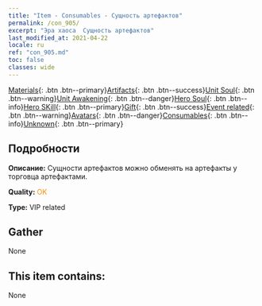 ```yaml
---
title: "Item - Consumables - Сущность артефактов"
permalink: /con_905/
excerpt: "Эра хаоса  Сущность артефактов"
last_modified_at: 2021-04-22
locale: ru
ref: "con_905.md"
toc: false
classes: wide
---
```

 [Materials](/ItemsRU/){: .btn .btn--primary}[Artifacts](/ItemsRU/Artifacts/){: .btn .btn--success}[Unit Soul](/ItemsRU/UnitSoul/){: .btn .btn--warning}[Unit Awakening](/ItemsRU/UnitAwakening/){: .btn .btn--danger}[Hero Soul](/ItemsRU/HeroSoul/){: .btn .btn--info}[Hero SKill](/ItemsRU/HeroSkill/){: .btn .btn--primary}[Gift](/ItemsRU/Gift/){: .btn .btn--success}[Event related](/ItemsRU/Events/){: .btn .btn--warning}[Avatars](/ItemsRU/Avatars/){: .btn .btn--danger}[Consumables](/ItemsRU/Consumables/){: .btn .btn--info}[Unknown](/ItemsRU/Unknown/){: .btn .btn--primary}

## Подробности
 **Описание:** Сущности артефактов можно обменять на артефакты у торговца артефактами.

 **Quality:** <span style="color: #FF8C00">OK</span>

 **Type:** VIP related

## Gather

  None

## This item contains:

  None

